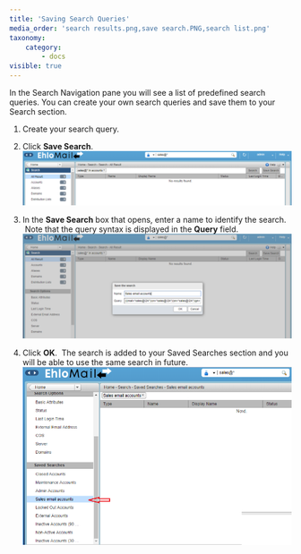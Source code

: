 ```yaml
---
title: 'Saving Search Queries'
media_order: 'search results.png,save search.PNG,search list.png'
taxonomy:
    category:
        - docs
visible: true
---
```


In the Search Navigation pane you will see a list of predefined search queries. You can create your own search queries and save them to your Search section.

1.  Create your search query.

2.  Click <span style="font-weight: bold;">Save Search</span>.
![](search%20results.png)
3.  In the <span style="font-weight: bold;">Save Search</span> box that opens, enter a name to identify the search.  Note that the query syntax is displayed in the <span style="font-weight: bold;">Query</span> field.
![](save%20search.PNG)
4.  Click <span style="font-weight: bold;">OK</span>.  The search is added to your Saved Searches section and you will be able to use the same search in future.
![](search%20list.png)